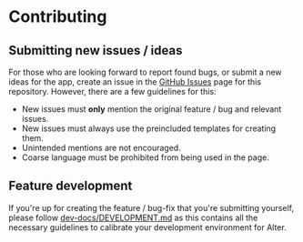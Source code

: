 # Contributing

## Submitting new issues / ideas

For those who are looking forward to report found bugs, or submit a new ideas for the app, create an issue
in the [GitHub Issues](https://github.com/hitblast/Alter/issues) page for this repository. However, there are a few
guidelines for this:

- New issues must **only** mention the original feature / bug and relevant issues.
- New issues must always use the preincluded templates for creating them.
- Unintended mentions are not encouraged.
- Coarse language must be prohibited from being used in the page.

## Feature development

If you're up for creating the feature / bug-fix that you're submitting yourself, please follow [dev-docs/DEVELOPMENT.md](./dev-docs/DEVELOPMENT.md)
as this contains all the necessary guidelines to calibrate your development environment for Alter.
